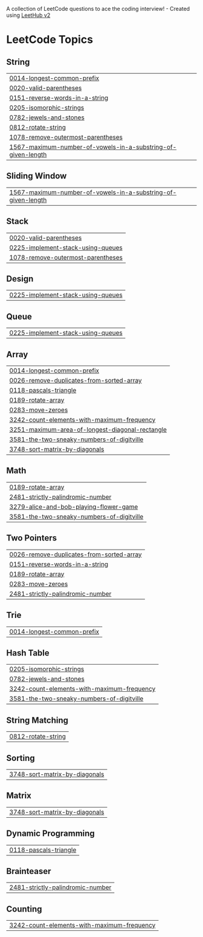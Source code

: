 A collection of LeetCode questions to ace the coding interview! - Created using [LeetHub v2](https://github.com/arunbhardwaj/LeetHub-2.0)
<!---LeetCode Topics Start-->
# LeetCode Topics
## String
|  |
| ------- |
| [0014-longest-common-prefix](https://github.com/piyushmishra8008/DSA-Leetcode/tree/master/0014-longest-common-prefix) |
| [0020-valid-parentheses](https://github.com/piyushmishra8008/DSA-Leetcode/tree/master/0020-valid-parentheses) |
| [0151-reverse-words-in-a-string](https://github.com/piyushmishra8008/DSA-Leetcode/tree/master/0151-reverse-words-in-a-string) |
| [0205-isomorphic-strings](https://github.com/piyushmishra8008/DSA-Leetcode/tree/master/0205-isomorphic-strings) |
| [0782-jewels-and-stones](https://github.com/piyushmishra8008/DSA-Leetcode/tree/master/0782-jewels-and-stones) |
| [0812-rotate-string](https://github.com/piyushmishra8008/DSA-Leetcode/tree/master/0812-rotate-string) |
| [1078-remove-outermost-parentheses](https://github.com/piyushmishra8008/DSA-Leetcode/tree/master/1078-remove-outermost-parentheses) |
| [1567-maximum-number-of-vowels-in-a-substring-of-given-length](https://github.com/piyushmishra8008/DSA-Leetcode/tree/master/1567-maximum-number-of-vowels-in-a-substring-of-given-length) |
## Sliding Window
|  |
| ------- |
| [1567-maximum-number-of-vowels-in-a-substring-of-given-length](https://github.com/piyushmishra8008/DSA-Leetcode/tree/master/1567-maximum-number-of-vowels-in-a-substring-of-given-length) |
## Stack
|  |
| ------- |
| [0020-valid-parentheses](https://github.com/piyushmishra8008/DSA-Leetcode/tree/master/0020-valid-parentheses) |
| [0225-implement-stack-using-queues](https://github.com/piyushmishra8008/DSA-Leetcode/tree/master/0225-implement-stack-using-queues) |
| [1078-remove-outermost-parentheses](https://github.com/piyushmishra8008/DSA-Leetcode/tree/master/1078-remove-outermost-parentheses) |
## Design
|  |
| ------- |
| [0225-implement-stack-using-queues](https://github.com/piyushmishra8008/DSA-Leetcode/tree/master/0225-implement-stack-using-queues) |
## Queue
|  |
| ------- |
| [0225-implement-stack-using-queues](https://github.com/piyushmishra8008/DSA-Leetcode/tree/master/0225-implement-stack-using-queues) |
## Array
|  |
| ------- |
| [0014-longest-common-prefix](https://github.com/piyushmishra8008/DSA-Leetcode/tree/master/0014-longest-common-prefix) |
| [0026-remove-duplicates-from-sorted-array](https://github.com/piyushmishra8008/DSA-Leetcode/tree/master/0026-remove-duplicates-from-sorted-array) |
| [0118-pascals-triangle](https://github.com/piyushmishra8008/DSA-Leetcode/tree/master/0118-pascals-triangle) |
| [0189-rotate-array](https://github.com/piyushmishra8008/DSA-Leetcode/tree/master/0189-rotate-array) |
| [0283-move-zeroes](https://github.com/piyushmishra8008/DSA-Leetcode/tree/master/0283-move-zeroes) |
| [3242-count-elements-with-maximum-frequency](https://github.com/piyushmishra8008/DSA-Leetcode/tree/master/3242-count-elements-with-maximum-frequency) |
| [3251-maximum-area-of-longest-diagonal-rectangle](https://github.com/piyushmishra8008/DSA-Leetcode/tree/master/3251-maximum-area-of-longest-diagonal-rectangle) |
| [3581-the-two-sneaky-numbers-of-digitville](https://github.com/piyushmishra8008/DSA-Leetcode/tree/master/3581-the-two-sneaky-numbers-of-digitville) |
| [3748-sort-matrix-by-diagonals](https://github.com/piyushmishra8008/DSA-Leetcode/tree/master/3748-sort-matrix-by-diagonals) |
## Math
|  |
| ------- |
| [0189-rotate-array](https://github.com/piyushmishra8008/DSA-Leetcode/tree/master/0189-rotate-array) |
| [2481-strictly-palindromic-number](https://github.com/piyushmishra8008/DSA-Leetcode/tree/master/2481-strictly-palindromic-number) |
| [3279-alice-and-bob-playing-flower-game](https://github.com/piyushmishra8008/DSA-Leetcode/tree/master/3279-alice-and-bob-playing-flower-game) |
| [3581-the-two-sneaky-numbers-of-digitville](https://github.com/piyushmishra8008/DSA-Leetcode/tree/master/3581-the-two-sneaky-numbers-of-digitville) |
## Two Pointers
|  |
| ------- |
| [0026-remove-duplicates-from-sorted-array](https://github.com/piyushmishra8008/DSA-Leetcode/tree/master/0026-remove-duplicates-from-sorted-array) |
| [0151-reverse-words-in-a-string](https://github.com/piyushmishra8008/DSA-Leetcode/tree/master/0151-reverse-words-in-a-string) |
| [0189-rotate-array](https://github.com/piyushmishra8008/DSA-Leetcode/tree/master/0189-rotate-array) |
| [0283-move-zeroes](https://github.com/piyushmishra8008/DSA-Leetcode/tree/master/0283-move-zeroes) |
| [2481-strictly-palindromic-number](https://github.com/piyushmishra8008/DSA-Leetcode/tree/master/2481-strictly-palindromic-number) |
## Trie
|  |
| ------- |
| [0014-longest-common-prefix](https://github.com/piyushmishra8008/DSA-Leetcode/tree/master/0014-longest-common-prefix) |
## Hash Table
|  |
| ------- |
| [0205-isomorphic-strings](https://github.com/piyushmishra8008/DSA-Leetcode/tree/master/0205-isomorphic-strings) |
| [0782-jewels-and-stones](https://github.com/piyushmishra8008/DSA-Leetcode/tree/master/0782-jewels-and-stones) |
| [3242-count-elements-with-maximum-frequency](https://github.com/piyushmishra8008/DSA-Leetcode/tree/master/3242-count-elements-with-maximum-frequency) |
| [3581-the-two-sneaky-numbers-of-digitville](https://github.com/piyushmishra8008/DSA-Leetcode/tree/master/3581-the-two-sneaky-numbers-of-digitville) |
## String Matching
|  |
| ------- |
| [0812-rotate-string](https://github.com/piyushmishra8008/DSA-Leetcode/tree/master/0812-rotate-string) |
## Sorting
|  |
| ------- |
| [3748-sort-matrix-by-diagonals](https://github.com/piyushmishra8008/DSA-Leetcode/tree/master/3748-sort-matrix-by-diagonals) |
## Matrix
|  |
| ------- |
| [3748-sort-matrix-by-diagonals](https://github.com/piyushmishra8008/DSA-Leetcode/tree/master/3748-sort-matrix-by-diagonals) |
## Dynamic Programming
|  |
| ------- |
| [0118-pascals-triangle](https://github.com/piyushmishra8008/DSA-Leetcode/tree/master/0118-pascals-triangle) |
## Brainteaser
|  |
| ------- |
| [2481-strictly-palindromic-number](https://github.com/piyushmishra8008/DSA-Leetcode/tree/master/2481-strictly-palindromic-number) |
## Counting
|  |
| ------- |
| [3242-count-elements-with-maximum-frequency](https://github.com/piyushmishra8008/DSA-Leetcode/tree/master/3242-count-elements-with-maximum-frequency) |
<!---LeetCode Topics End-->